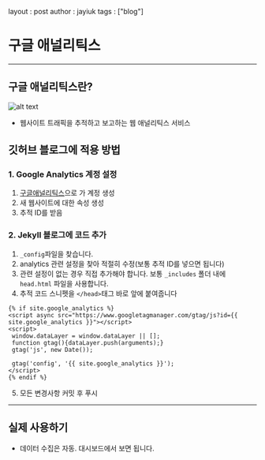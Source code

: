 layout : post
author : jayiuk
tags : ["blog"]

# 구글 애널리틱스

---

## 구글 애널리틱스란?
![alt text](https://4011092965-files.gitbook.io/~/files/v0/b/gitbook-legacy-files/o/assets%2F-M-w1z_NmDJj_bLdi8oT%2F-M6hAg88_piV3pcKs8T4%2F-M6lqt8OK2CV7M-vK1pD%2F%E1%84%80%E1%85%AE%E1%84%80%E1%85%B3%E1%86%AF-%E1%84%8B%E1%85%A2%E1%84%82%E1%85%A5%E1%86%AF%E1%84%85%E1%85%B5%E1%84%90%E1%85%B5%E1%86%A8%E1%84%89%E1%85%B3-%E1%84%85%E1%85%A9%E1%84%80%E1%85%A9.jpg?alt=media&token=56ff2110-c0ce-4680-91cf-5fd319387db7)
 - 웹사이트 트래픽을 추적하고 보고하는 웹 애널리틱스 서비스

## 깃허브 블로그에 적용 방법
### 1. Google Analytics 계정 설정
 1. [구글애널리틱스](https://analytics.google.com)으로 가 계정 생성
 2. 새 웹사이트에 대한 속성 생성
 3. 추적 ID를 받음
### 2. Jekyll 블로그에 코드 추가
 1. `_config`파일을 찾습니다.
 2. analytics 관련 설정을 찾아 적절히 수정(보통 추적 ID를 넣으면 됩니다)
 3. 관련 설정이 없는 경우 직접 추가해야 합니다. 보통 `_includes` 폴더 내에 `head.html` 파일을 사용합니다.
 4. 추적 코드 스니펫을 `</head>`태그 바로 앞에 붙여줍니다
 ```
 {% if site.google_analytics %}
<script async src="https://www.googletagmanager.com/gtag/js?id={{ site.google_analytics }}"></script>
<script>
  window.dataLayer = window.dataLayer || [];
  function gtag(){dataLayer.push(arguments);}
  gtag('js', new Date());

  gtag('config', '{{ site.google_analytics }}');
</script>
{% endif %}
 ```
 5. 모든 변경사항 커밋 후 푸시

---

## 실제 사용하기
 - 데이터 수집은 자동. 대시보드에서 보면 됩니다.